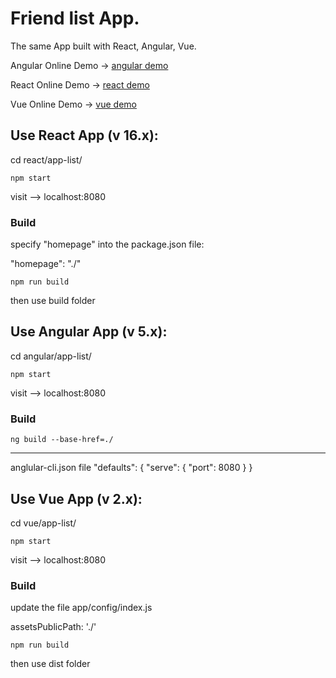 # Friend list App.

The same App built with React, Angular, Vue.

Angular Online Demo  ->  [angular demo]

React Online Demo  ->  [react demo]

Vue Online Demo  ->  [vue demo]


## Use React App (v 16.x):

cd react/app-list/

`npm start`

visit  --> localhost:8080

### Build

specify   "homepage" into the package.json file:

"homepage": "./"

`npm run build`

then use build folder


## Use Angular App (v 5.x):

cd angular/app-list/

`npm start`

visit  --> localhost:8080

### Build

`ng build --base-href=./`

----------------
anglular-cli.json file
"defaults": {
    "serve": {
      "port": 8080
    }
  }


## Use Vue App  (v 2.x):

cd vue/app-list/

`npm start`

visit  --> localhost:8080

### Build

update the file app/config/index.js

assetsPublicPath: './'

`npm run build`

then use dist folder


[angular demo]: <https://albertopiras.github.io/react-angular-vue-same-app/angular/app-list/dist/>
[react demo]: <https://albertopiras.github.io/react-angular-vue-same-app/react/app-list/build/>
[vue demo]: <https://albertopiras.github.io/react-angular-vue-same-app/vue/app-list/dist/>

